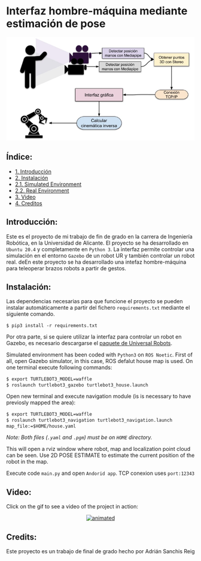 # Interfaz hombre-máquina mediante estimación de pose
<p align="center">
  <img src="doc/Pipeline.jpg" alt="animated"/>
</p>

## Índice:
  
  - [1. Introducción](#p1)
  - [2. Instalación](#p2)  
  - [2.1. Simulated Environment](#p2.1) 
  - [2.2. Real Environment](#p2.2)  
  - [3. Video](#p3)  
  - [4. Creditos](#p4)  

## Introducción: <a name="p1"/>

Este es el proyecto de mi trabajo de fin de grado en la carrera de Ingeniería Robótica, en la Universidad de Alicante. El proyecto se ha desarrollado en `Ubuntu 20.4` y completamente en `Python 3`. La interfaz permite controlar una simulación en el entorno `Gazebo` de un robot UR y también controlar un robot real.
deEn este proyecto se ha desarrollado una intefaz hombre-máquina para teleoperar brazos robots a partir de gestos.

## Instalación: <a name="p2"/>

Las dependencias necesarias para que funcione el proyecto se pueden instalar automáticamente a partir del fichero `requirements.txt` mediante el siguiente comando.

    $ pip3 install -r requirements.txt

Por otra parte, si se quiere utilizar la interfaz para controlar un robot en Gazebo, es necesario descargarse el [paquete de Universal Robots](https://github.com/UniversalRobots/Universal_Robots_ROS_Driver).
 
 Simulated environment has been coded with `Python3` on `ROS Noetic`. First of all, open Gazebo simulator, in this case, ROS defalut house map is used. On one terminal execute following commands:

    $ export TURTLEBOT3_MODEL=waffle
    $ roslaunch turtlebot3_gazebo turtlebot3_house.launch

  Open new terminal and execute navigation module (is is necessary to have previosly mapped the area):
  
    $ export TURTLEBOT3_MODEL=waffle
    $ roslaunch turtlebot3_navigation turtlebot3_navigation.launch map_file:=$HOME/house.yaml
  _Note: Both files (`.yaml` and `.pgm`) must be on `HOME` directory._
   
  This will open a rviz window where robot, map and localization point cloud can be seen. Use 2D POSE ESTIMATE to estimate the current position of the robot in the map.
  
  Execute code `main.py` and open `Andorid app`. TCP conexion uses `port:12343`

## Video: <a name="p3"/>

Click on the gif to see a video of the project in action:

<p align="center">
  <a href="[https://youtu.be/j-LswYOt--s](https://www.youtube.com/watch?v=e_8cTOLwNLA)">
    <img src="doc/clip.gif" alt="animated"/>
  </a>
</p>

## Credits: <a name="p4"/>

Este proyecto es un trabajo de final de grado hecho por Adrián Sanchis Reig
